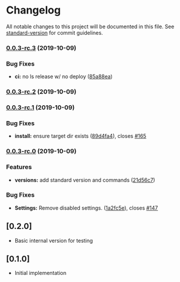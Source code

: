 # Changelog

All notable changes to this project will be documented in this file. See [standard-version](https://github.com/conventional-changelog/standard-version) for commit guidelines.

### [0.0.3-rc.3](https://github.com/maidsafe/safe-network-app/compare/v0.0.3-rc.2...v0.0.3-rc.3) (2019-10-09)


### Bug Fixes

* **ci:** no ls release w/ no deploy ([85a88ea](https://github.com/maidsafe/safe-network-app/commit/85a88ea04bf66436a69e1df4582ad768c5392851))

### [0.0.3-rc.2](https://github.com/maidsafe/safe-network-app/compare/v0.0.3-rc.1...v0.0.3-rc.2) (2019-10-09)

### [0.0.3-rc.1](https://github.com/maidsafe/safe-network-app/compare/v0.0.3-rc.0...v0.0.3-rc.1) (2019-10-09)


### Bug Fixes

* **install:** ensure target dir exists ([89d4fa4](https://github.com/maidsafe/safe-network-app/commit/89d4fa427f81e69620c28c8d4e9a15a376bb146a)), closes [#165](https://github.com/maidsafe/safe-network-app/issues/165)

### [0.0.3-rc.0](https://github.com/maidsafe/safe-network-app/compare/v0.1.0-RC1...v0.0.3-rc.0) (2019-10-09)


### Features

* **versions:** add standard version and commands ([21d56c7](https://github.com/maidsafe/safe-network-app/commit/21d56c7097119ecca9cc44b3d467b10bbc33d3b1))


### Bug Fixes

* **Settings:** Remove disabled settings. ([1a2fc5e](https://github.com/maidsafe/safe-network-app/commit/1a2fc5ea55bd789d340026095d14dcc47c698cde)), closes [#147](https://github.com/maidsafe/safe-network-app/issues/147)

## [0.2.0]

-   Basic internal version for testing

## [0.1.0]

-   Initial implementation

